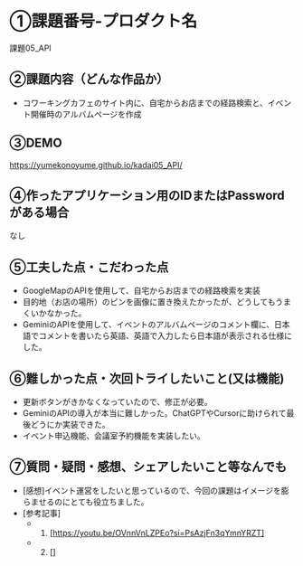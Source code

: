 # ①課題番号-プロダクト名

課題05_API

## ②課題内容（どんな作品か）

- コワーキングカフェのサイト内に、自宅からお店までの経路検索と、イベント開催時のアルバムページを作成

## ③DEMO

https://yumekonoyume.github.io/kadai05_API/

## ④作ったアプリケーション用のIDまたはPasswordがある場合

なし

## ⑤工夫した点・こだわった点

- GoogleMapのAPIを使用して、自宅からお店までの経路検索を実装
- 目的地（お店の場所）のピンを画像に置き換えたかったが、どうしてもうまくいかなかった。
- GeminiのAPIを使用して、イベントのアルバムページのコメント欄に、日本語でコメントを書いたら英語、英語で入力したら日本語が表示される仕様にした。


## ⑥難しかった点・次回トライしたいこと(又は機能)

- 更新ボタンがきかなくなっていたので、修正が必要。
- GeminiのAPIの導入が本当に難しかった。ChatGPTやCursorに助けられて最後どうにか実装できた。
- イベント申込機能、会議室予約機能を実装したい。

## ⑦質問・疑問・感想、シェアしたいこと等なんでも

- [感想]イベント運営をしたいと思っているので、今回の課題はイメージを膨らませるのにとても役立ちました。
- [参考記事]
  - 1. [https://youtu.be/OVnnVnLZPEo?si=PsAzjFn3qYmnYRZT]
  - 2. []
